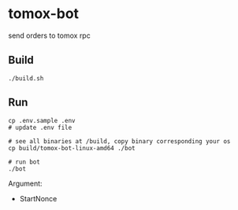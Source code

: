# tomox-bot
send orders to tomox rpc

## Build
```
./build.sh
```

## Run
 ```
 cp .env.sample .env 
 # update .env file 
 
 # see all binaries at /build, copy binary corresponding your os
 cp build/tomox-bot-linux-amd64 ./bot
 
 # run bot 
 ./bot
 ```
 Argument: 
 - StartNonce

 
